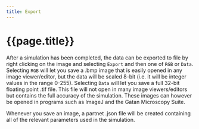 ```yaml
---
title: Export
---
```


# {{page.title}}

After a simulation has been completed, the data can be exported to file by right clicking on the image and selecting `Export` and then one of `RGB` or `Data`. Selecting `RGB` will let you save a .bmp image that is easily opened in any image viewer/editor, but the data will be scaled 8-bit (i.e. it will be integer values in the range 0-255). Selecting `Data` will let you save a full 32-bit floating point .tif file. This file will not open in many image viewers/editors but contains the full accuracy of the simulation. These images can however be opened in programs such as ImageJ and the Gatan Microscopy Suite.

Whenever you save an image, a partnet .json file will be created containing all of the relevant parameters used in the simulation.